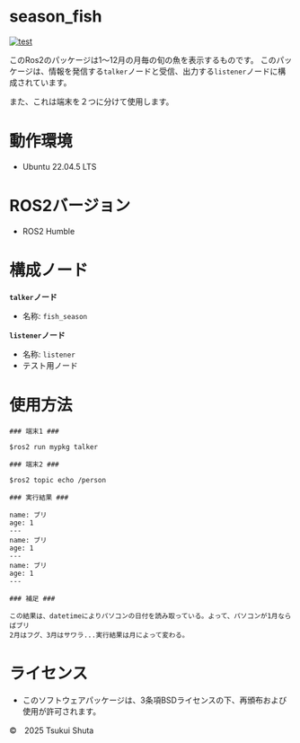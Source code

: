 # season_fish 
[![test](https://github.com/shutatukui/mypkg/actions/workflows/test.yml/badge.svg)](https://github.com/shutatukui/mypkg/actions/workflows/test.yml)

このRos2のパッケージは1～12月の月毎の旬の魚を表示するものです。
このパッケージは、情報を発信する```talker```ノードと受信、出力する```listener```ノードに構成されています。   


また、これは端末を２つに分けて使用します。

# 動作環境
- Ubuntu 22.04.5 LTS

# ROS2バージョン
- ROS2 Humble


# 構成ノード
**```talker```ノード**
- 名称: ```fish_season```
  
**```listener```ノード**
- 名称: ```listener```
- テスト用ノード

# 使用方法
```
### 端末1 ###

$ros2 run mypkg talker

```

```
### 端末2 ###

$ros2 topic echo /person

### 実行結果 ###

name: ブリ
age: 1
---
name: ブリ
age: 1
---
name: ブリ
age: 1
---

### 補足 ###

この結果は、datetimeによりパソコンの日付を読み取っている。よって、パソコンが1月ならばブリ
2月はフグ、3月はサワラ...実行結果は月によって変わる。

```

# ライセンス
- このソフトウェアパッケージは、3条項BSDライセンスの下、再頒布および使用が許可されます。

 ©　2025 Tsukui Shuta
